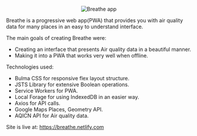 <p align="center">
  <img src="https://github.com/blenderskool/breathe/raw/gh-pages/resources/images/Breathe%20Logo%20With%20Text.png" alt="Breathe app">
</p>

Breathe is a progressive web app(PWA) that provides you with air quality data for many places in an easy to understand interface.

The main goals of creating Breathe were:
- Creating an interface that presents Air quality data in a beautiful manner.
- Making it into a PWA that works very well when offline.

Technologies used:
- Bulma CSS for responsive flex layout structure.
- JSTS Library for extensive Boolean operations.
- Service Workers for PWA.
- Local Forage for using IndexedDB in an easier way.
- Axios for API calls.
- Google Maps Places, Geometry API.
- AQICN API for Air quality data.


Site is live at: https://breathe.netlify.com
